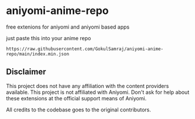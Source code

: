 # aniyomi-anime-repo

free extenions for aniyomi and aniyomi based apps

just paste this into your anime repo 
```
https://raw.githubusercontent.com/GokulSamraj/aniyomi-anime-repo/main/index.min.json
```

## Disclaimer

This project does not have any affiliation with the content providers available.
This project is not affiliated with Aniyomi.
Don't ask for help about these extensions at the official support means of Aniyomi.

All credits to the codebase goes to the original contributors.
